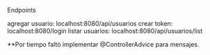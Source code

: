 Endpoints

agregar usuario: localhost:8080/api/usuarios
crear token: localhost:8080/login
listar usuarios: localhost:8080/api/usuarios/list

**Por tiempo faltó implementar @ControllerAdvice para mensajes.
